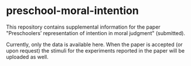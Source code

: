 # preschool-moral-intention

This repository contains supplemental information for the paper "Preschoolers’ representation of intention in moral judgment" (submitted).

Currently, only the data is available here.  When the paper is accepted (or upon request) the stimuli for the experiments reported in the paper will be uploaded as well.
